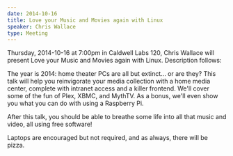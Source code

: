 ```yaml
---
date: 2014-10-16
title: Love your Music and Movies again with Linux
speaker: Chris Wallace
type: Meeting
---
```

Thursday, 2014-10-16 at 7:00pm in Caldwell Labs 120, Chris Wallace will present Love your Music and Movies again with Linux. Description follows:

The year is 2014: home theater PCs are all but extinct... or are they? This talk will help you reinvigorate your media collection with a home media center, complete with intranet access and a killer frontend. We'll cover some of the fun of Plex, XBMC, and MythTV. As a bonus, we'll even show you what you can do with using a Raspberry Pi.

After this talk, you should be able to breathe some life into all that music and video, all using free software!

Laptops are encouraged but not required, and as always, there will be pizza.
